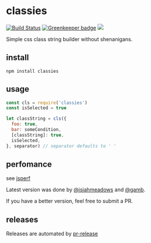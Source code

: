 # classies

[![Build Status](https://travis-ci.org/StephanHoyer/classies.svg?branch=master)](https://travis-ci.org/StephanHoyer/classies)
[![Greenkeeper badge](https://badges.greenkeeper.io/StephanHoyer/classies.svg)](https://greenkeeper.io/)
![](http://img.badgesize.io/StephanHoyer/classies/master/index.js.svg?compression=gzip)


Simple css class string builder without shenanigans.

## install

```
npm install classies
```

## usage

```js
const cls = require('classies')
const isSelected = true

let classString = cls({
  foo: true,
  bar: someCondition,
  [classString]: true,
  isSelected,
}, separator) // separator defaults to ' '
```

## perfomance

see [jsperf](https://jsperf.com/cls/1)

Latest version was done by [@isiahmeadows](https://github.com/isiahmeadows) and [@gamb](https://github.com/gamb).

If you have a better version, feel free to submit a PR.


## releases

Releases are automated by [pr-release](http://pr-release.org/)